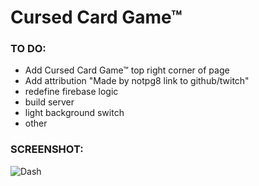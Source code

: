 # Cursed Card Game™


### TO DO:

- Add Cursed Card Game™ top right corner of page
- Add attribution "Made by notpg8 link to github/twitch"
- redefine firebase logic
- build server
- light background switch
- other

### SCREENSHOT:

![Dash](https://github.com/PG-8/card-game/blob/master/src/media/screenshots/dash%20jan%202022.png)
